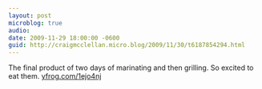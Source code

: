 ```yaml
---
layout: post
microblog: true
audio: 
date: 2009-11-29 18:00:00 -0600
guid: http://craigmcclellan.micro.blog/2009/11/30/t6187854294.html
---
```

The final product of two days of marinating and then grilling. So excited to eat them.  [yfrog.com/1ejo4nj](http://yfrog.com/1ejo4nj)
